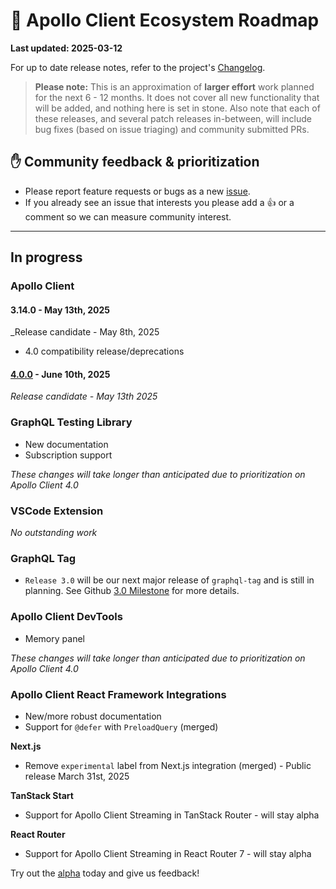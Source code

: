 # 🔮 Apollo Client Ecosystem Roadmap

**Last updated: 2025-03-12**

For up to date release notes, refer to the project's [Changelog](https://github.com/apollographql/apollo-client/blob/main/CHANGELOG.md).

> **Please note:** This is an approximation of **larger effort** work planned for the next 6 - 12 months. It does not cover all new functionality that will be added, and nothing here is set in stone. Also note that each of these releases, and several patch releases in-between, will include bug fixes (based on issue triaging) and community submitted PRs.

## ✋ Community feedback & prioritization

- Please report feature requests or bugs as a new [issue](https://github.com/apollographql/apollo-client/issues/new/choose).
- If you already see an issue that interests you please add a 👍 or a comment so we can measure community interest.

---

## In progress

### Apollo Client

#### 3.14.0 - May 13th, 2025
_Release candidate - May 8th, 2025

- 4.0 compatibility release/deprecations

#### [4.0.0](https://github.com/apollographql/apollo-client/milestone/31) - June 10th, 2025
_Release candidate - May 13th 2025_

### GraphQL Testing Library

- New documentation
- Subscription support

_These changes will take longer than anticipated due to prioritization on Apollo Client 4.0_

### VSCode Extension

_No outstanding work_

### GraphQL Tag

- `Release 3.0` will be our next major release of `graphql-tag` and is still in planning. See Github [3.0 Milestone](https://github.com/apollographql/graphql-tag/milestone/3) for more details.

### Apollo Client DevTools

- Memory panel

_These changes will take longer than anticipated due to prioritization on Apollo Client 4.0_

### Apollo Client React Framework Integrations

- New/more robust documentation
- Support for `@defer` with `PreloadQuery` (merged)

**Next.js**
- Remove `experimental` label from Next.js integration (merged) - Public release March 31st, 2025

**TanStack Start**
- Support for Apollo Client Streaming in TanStack Router - will stay alpha

**React Router**
- Support for Apollo Client Streaming in React Router 7 - will stay alpha

Try out the [alpha](https://github.com/apollographql/apollo-client-nextjs/blob/next/README.md) today and give us feedback!
